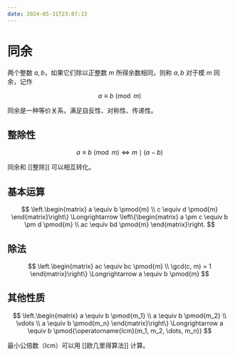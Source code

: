 ```yaml
---
date: 2024-05-31T23:07:13
---
```


# 同余

两个整数 $a,b$，如果它们除以正整数 $m$ 所得余数相同，则称 $a,b$ 对于模 $m$ 同余，记作

$$
a \equiv b \pmod{m}
$$

同余是一种等价关系，满足自反性、对称性、传递性。

## 整除性

$$
a \equiv b \pmod{m} \Longleftrightarrow  m \mid (a-b)
$$

同余和 [[整除]] 可以相互转化。

## 基本运算

$$
\left.\begin{matrix}
a \equiv b \pmod{m} \\
c \equiv d \pmod{m}
\end{matrix}\right\} \Longrightarrow \left\{\begin{matrix}
a \pm c \equiv b \pm d \pmod{m} \\
ac \equiv bd \pmod{m}
\end{matrix}\right.
$$

## 除法

$$
\left.\begin{matrix}
ac \equiv bc \pmod{m} \\
\gcd(c, m) = 1
\end{matrix}\right\} \Longrightarrow a \equiv b \pmod{m}
$$

## 其他性质

$$
\left.\begin{matrix}
a \equiv b \pmod{m_1} \\
a \equiv b \pmod{m_2} \\
\vdots \\
a \equiv b \pmod{m_n}
\end{matrix}\right\} \Longrightarrow a \equiv b \pmod{\operatorname{lcm}(m_1, m_2, \dots, m_n)}
$$

最小公倍数（lcm）可以用 [[欧几里得算法]] 计算。
